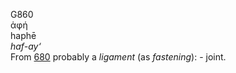 <body>
  <p>G860<br>  ἁφή  <br> haphē  <br><i>haf-ay‘ </i><br>From <a href="g0680.htm">680</a>  probably a <i>ligament</i> (as <i>fastening</i>): - joint.<br></p>
 </body>